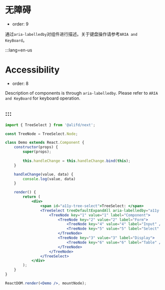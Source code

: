 # 无障碍

- order: 9

通过`aria-labelledby`对组件进行描述。关于键盘操作请参考`ARIA and KeyBoard`。

:::lang=en-us
# Accessibility

- order: 8

Description of components is through `aria-labelledby`. Please refer to `ARIA and KeyBoard` for keyboard operation.

:::
---

````jsx
import { TreeSelect } from '@alifd/next';

const TreeNode = TreeSelect.Node;

class Demo extends React.Component {
    constructor(props) {
        super(props);
 
        this.handleChange = this.handleChange.bind(this);
    }

    handleChange(value, data) {
        console.log(value, data)
    }

    render() {
        return (
            <div>
                <span id="a11y-tree-select">TreeSelect: </span>
                <TreeSelect treeDefaultExpandAll aria-labelledby="a11y-tree-select" onChange={this.handleChange} style={{ width: 200 }}>
                    <TreeNode key="1" value="1" label="Component">
                        <TreeNode key="2" value="2" label="Form">
                            <TreeNode key="4" value="4" label="Input" />
                            <TreeNode key="5" value="5" label="Select" disabled />
                        </TreeNode>
                        <TreeNode key="3" value="3" label="Display">
                            <TreeNode key="6" value="6" label="Table" />
                        </TreeNode>
                    </TreeNode>
                </TreeSelect>
            </div>
        );
    }
}

ReactDOM.render(<Demo />, mountNode);

````
